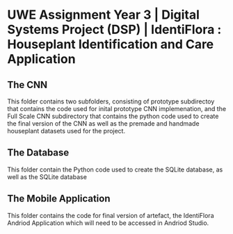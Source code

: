 # UWE Assignment Year 3 | Digital Systems Project (DSP) | IdentiFlora : Houseplant Identification and Care Application

## The CNN
This folder contains two subfolders, consisting of prototype subdirectoy that contains the code used for inital prototype CNN implemenation, and the Full Scale CNN subdirectory that contains the python code used to create the final version of the CNN as well as the premade and handmade houseplant datasets used for the project.  

## The Database
This folder contain the Python code used to create the SQLite database, as well as the SQLite database 

## The Mobile Application
This folder contains the code for final version of artefact, the IdentiFlora Andriod Application which will need to be accessed in Andriod Studio.


